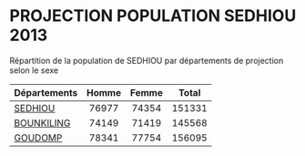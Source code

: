 # PROJECTION POPULATION SEDHIOU 2013
	
Répartition de la population de SEDHIOU par départements de projection selon le sexe
	
| Départements  | Homme | Femme | Total |
| --------- |:-----:|:-----:|:-----:|
| [SEDHIOU](SEDHIOU) | 76977 | 74354 | 151331 |
| [BOUNKILING](BOUNKILING) | 74149 | 71419 | 145568 |
| [GOUDOMP](GOUDOMP) | 78341 | 77754 | 156095 |
